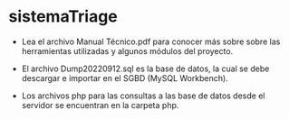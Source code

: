 # sistemaTriage

- Lea el archivo Manual Técnico.pdf para conocer más sobre sobre las herramientas utilizadas y algunos módulos del proyecto.

- El archivo Dump20220912.sql es la base de datos, la cual se debe descargar e importar en el SGBD (MySQL Workbench).

- Los archivos php para las consultas a las base de datos desde el servidor se encuentran en la carpeta php.
